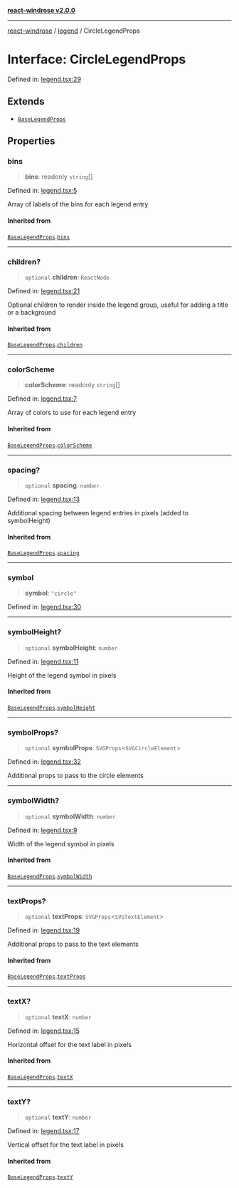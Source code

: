 [**react-windrose v2.0.0**](../../README.md)

***

[react-windrose](../../README.md) / [legend](../README.md) / CircleLegendProps

# Interface: CircleLegendProps

Defined in: [legend.tsx:29](https://github.com/JulesBlm/react-windrose/blob/2451c9dad633102e7fc35b9698082791f2a32227/src/legend.tsx#L29)

## Extends

- [`BaseLegendProps`](BaseLegendProps.md)

## Properties

### bins

> **bins**: readonly `string`[]

Defined in: [legend.tsx:5](https://github.com/JulesBlm/react-windrose/blob/2451c9dad633102e7fc35b9698082791f2a32227/src/legend.tsx#L5)

Array of labels of the bins for each legend entry

#### Inherited from

[`BaseLegendProps`](BaseLegendProps.md).[`bins`](BaseLegendProps.md#bins)

***

### children?

> `optional` **children**: `ReactNode`

Defined in: [legend.tsx:21](https://github.com/JulesBlm/react-windrose/blob/2451c9dad633102e7fc35b9698082791f2a32227/src/legend.tsx#L21)

Optional children to render inside the legend group, useful for adding a title or a background

#### Inherited from

[`BaseLegendProps`](BaseLegendProps.md).[`children`](BaseLegendProps.md#children)

***

### colorScheme

> **colorScheme**: readonly `string`[]

Defined in: [legend.tsx:7](https://github.com/JulesBlm/react-windrose/blob/2451c9dad633102e7fc35b9698082791f2a32227/src/legend.tsx#L7)

Array of colors to use for each legend entry

#### Inherited from

[`BaseLegendProps`](BaseLegendProps.md).[`colorScheme`](BaseLegendProps.md#colorscheme)

***

### spacing?

> `optional` **spacing**: `number`

Defined in: [legend.tsx:13](https://github.com/JulesBlm/react-windrose/blob/2451c9dad633102e7fc35b9698082791f2a32227/src/legend.tsx#L13)

Additional spacing between legend entries in pixels (added to symbolHeight)

#### Inherited from

[`BaseLegendProps`](BaseLegendProps.md).[`spacing`](BaseLegendProps.md#spacing)

***

### symbol

> **symbol**: `"circle"`

Defined in: [legend.tsx:30](https://github.com/JulesBlm/react-windrose/blob/2451c9dad633102e7fc35b9698082791f2a32227/src/legend.tsx#L30)

***

### symbolHeight?

> `optional` **symbolHeight**: `number`

Defined in: [legend.tsx:11](https://github.com/JulesBlm/react-windrose/blob/2451c9dad633102e7fc35b9698082791f2a32227/src/legend.tsx#L11)

Height of the legend symbol in pixels

#### Inherited from

[`BaseLegendProps`](BaseLegendProps.md).[`symbolHeight`](BaseLegendProps.md#symbolheight)

***

### symbolProps?

> `optional` **symbolProps**: `SVGProps`\<`SVGCircleElement`\>

Defined in: [legend.tsx:32](https://github.com/JulesBlm/react-windrose/blob/2451c9dad633102e7fc35b9698082791f2a32227/src/legend.tsx#L32)

Additional props to pass to the circle elements

***

### symbolWidth?

> `optional` **symbolWidth**: `number`

Defined in: [legend.tsx:9](https://github.com/JulesBlm/react-windrose/blob/2451c9dad633102e7fc35b9698082791f2a32227/src/legend.tsx#L9)

Width of the legend symbol in pixels

#### Inherited from

[`BaseLegendProps`](BaseLegendProps.md).[`symbolWidth`](BaseLegendProps.md#symbolwidth)

***

### textProps?

> `optional` **textProps**: `SVGProps`\<`SVGTextElement`\>

Defined in: [legend.tsx:19](https://github.com/JulesBlm/react-windrose/blob/2451c9dad633102e7fc35b9698082791f2a32227/src/legend.tsx#L19)

Additional props to pass to the text elements

#### Inherited from

[`BaseLegendProps`](BaseLegendProps.md).[`textProps`](BaseLegendProps.md#textprops)

***

### textX?

> `optional` **textX**: `number`

Defined in: [legend.tsx:15](https://github.com/JulesBlm/react-windrose/blob/2451c9dad633102e7fc35b9698082791f2a32227/src/legend.tsx#L15)

Horizontal offset for the text label in pixels

#### Inherited from

[`BaseLegendProps`](BaseLegendProps.md).[`textX`](BaseLegendProps.md#textx)

***

### textY?

> `optional` **textY**: `number`

Defined in: [legend.tsx:17](https://github.com/JulesBlm/react-windrose/blob/2451c9dad633102e7fc35b9698082791f2a32227/src/legend.tsx#L17)

Vertical offset for the text label in pixels

#### Inherited from

[`BaseLegendProps`](BaseLegendProps.md).[`textY`](BaseLegendProps.md#texty)
